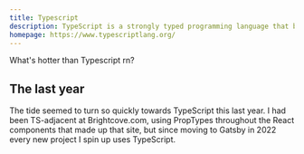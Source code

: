 ```yaml
---
title: Typescript
description: TypeScript is a strongly typed programming language that builds on JavaScript, giving you better tooling at any scale.
homepage: https://www.typescriptlang.org/
---
```


What's hotter than Typescript rn?

## The last year

The tide seemed to turn so quickly towards TypeScript this last year. I had been TS-adjacent at Brightcove.com, using PropTypes throughout the React components that made up that site, but since moving to Gatsby in 2022 every new project I spin up uses TypeScript.
